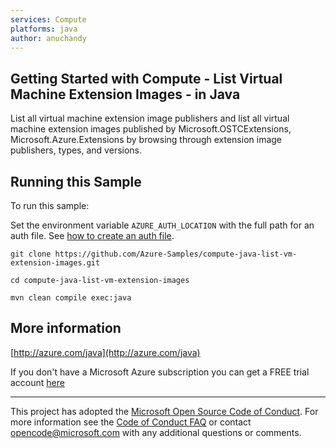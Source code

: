 ```yaml
---
services: Compute
platforms: java
author: anuchandy
---
```


## Getting Started with Compute - List Virtual Machine Extension Images - in Java ##


  List all virtual machine extension image publishers and
  list all virtual machine extension images published by Microsoft.OSTCExtensions, Microsoft.Azure.Extensions
  by browsing through extension image publishers, types, and versions.
 

## Running this Sample ##

To run this sample:

Set the environment variable `AZURE_AUTH_LOCATION` with the full path for an auth file. See [how to create an auth file](https://github.com/Azure/azure-libraries-for-java/blob/master/AUTH.md).

    git clone https://github.com/Azure-Samples/compute-java-list-vm-extension-images.git

    cd compute-java-list-vm-extension-images

    mvn clean compile exec:java

## More information ##

[http://azure.com/java](http://azure.com/java)

If you don't have a Microsoft Azure subscription you can get a FREE trial account [here](http://go.microsoft.com/fwlink/?LinkId=330212)

---

This project has adopted the [Microsoft Open Source Code of Conduct](https://opensource.microsoft.com/codeofconduct/). For more information see the [Code of Conduct FAQ](https://opensource.microsoft.com/codeofconduct/faq/) or contact [opencode@microsoft.com](mailto:opencode@microsoft.com) with any additional questions or comments.